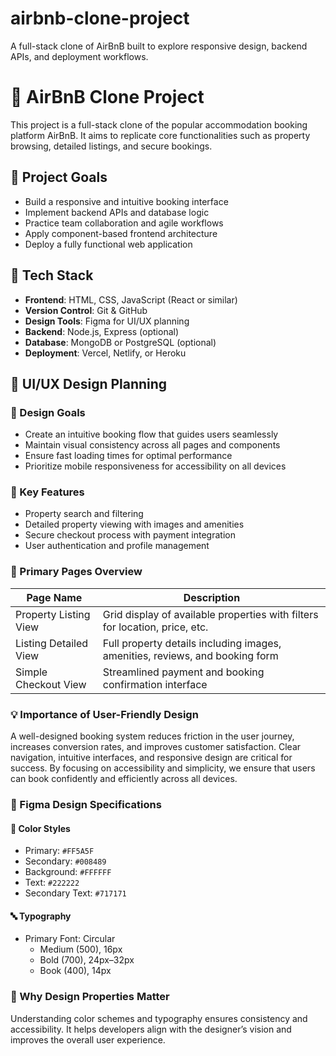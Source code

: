 # airbnb-clone-project
A full-stack clone of AirBnB built to explore responsive design, backend APIs, and deployment workflows.
# 🏡 AirBnB Clone Project

This project is a full-stack clone of the popular accommodation booking platform AirBnB. It aims to replicate core functionalities such as property browsing, detailed listings, and secure bookings.

## 🎯 Project Goals
- Build a responsive and intuitive booking interface
- Implement backend APIs and database logic
- Practice team collaboration and agile workflows
- Apply component-based frontend architecture
- Deploy a fully functional web application

## 🧰 Tech Stack
- **Frontend**: HTML, CSS, JavaScript (React or similar)
- **Version Control**: Git & GitHub
- **Design Tools**: Figma for UI/UX planning
- **Backend**: Node.js, Express (optional)
- **Database**: MongoDB or PostgreSQL (optional)
- **Deployment**: Vercel, Netlify, or Heroku
## 🎨 UI/UX Design Planning

### 🏁 Design Goals
- Create an intuitive booking flow that guides users seamlessly
- Maintain visual consistency across all pages and components
- Ensure fast loading times for optimal performance
- Prioritize mobile responsiveness for accessibility on all devices

### 🌟 Key Features
- Property search and filtering
- Detailed property viewing with images and amenities
- Secure checkout process with payment integration
- User authentication and profile management

### 📄 Primary Pages Overview

| Page Name              | Description                                                                 |
|------------------------|-----------------------------------------------------------------------------|
| Property Listing View  | Grid display of available properties with filters for location, price, etc. |
| Listing Detailed View  | Full property details including images, amenities, reviews, and booking form|
| Simple Checkout View   | Streamlined payment and booking confirmation interface                      |

### 💡 Importance of User-Friendly Design
A well-designed booking system reduces friction in the user journey, increases conversion rates, and improves customer satisfaction. Clear navigation, intuitive interfaces, and responsive design are critical for success. By focusing on accessibility and simplicity, we ensure that users can book confidently and efficiently across all devices.
### 🎨 Figma Design Specifications

#### 🎨 Color Styles
- Primary: `#FF5A5F`
- Secondary: `#008489`
- Background: `#FFFFFF`
- Text: `#222222`
- Secondary Text: `#717171`

#### 🔤 Typography
- Primary Font: Circular
  - Medium (500), 16px
  - Bold (700), 24px–32px
  - Book (400), 14px

### 🧠 Why Design Properties Matter
Understanding color schemes and typography ensures consistency and accessibility. It helps developers align with the designer’s vision and improves the overall user experience.

